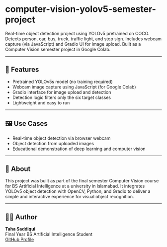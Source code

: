 # computer-vision-yolov5-semester-project
Real-time object detection project using YOLOv5 pretrained on COCO. Detects person, car, bus, truck, traffic light, and stop sign. Includes webcam capture (via JavaScript) and Gradio UI for image upload. Built as a Computer Vision semester project in Google Colab.

---

## 📌 Features

- Pretrained YOLOv5s model (no training required)
- Webcam image capture using JavaScript (for Google Colab)
- Gradio interface for image upload and detection
- Detection logic filters only the six target classes
- Lightweight and easy to run

---

## 🖼️ Use Cases

- Real-time object detection via browser webcam
- Object detection from uploaded images
- Educational demonstration of deep learning and computer vision

---

## 🏫 About

This project was built as part of the final semester Computer Vision course for BS Artificial Intelligence at a university in Islamabad. It integrates YOLOv5 object detection with OpenCV, Python, and Gradio to deliver a simple and interactive experience for visual object recognition.

---

## 🙋‍♂️ Author

**Taha Saddiqui**  
Final Year BS Artificial Intelligence Student  
[GitHub Profile](https://github.com/tahasaddiqui47)

